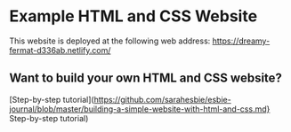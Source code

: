 # Example HTML and CSS Website

This website is deployed at the following web address: https://dreamy-fermat-d336ab.netlify.com/

## Want to build your own HTML and CSS website?

[Step-by-step tutorial](https://github.com/sarahesbie/esbie-journal/blob/master/building-a-simple-website-with-html-and-css.md}
Step-by-step tutorial)
